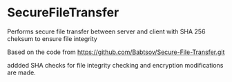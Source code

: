 # SecureFileTransfer
Performs secure file transfer between server and client with SHA 256 cheksum to ensure file integrity


Based on the code from https://github.com/Babtsov/Secure-File-Transfer.git

addded SHA checks for file integrity checking and encryption modifications are made.
